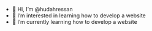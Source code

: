 - 👋 Hi, I’m @hudahressan
- 👀 I’m interested in learning how to develop a website
- 🌱 I’m currently learning how to develop a website

